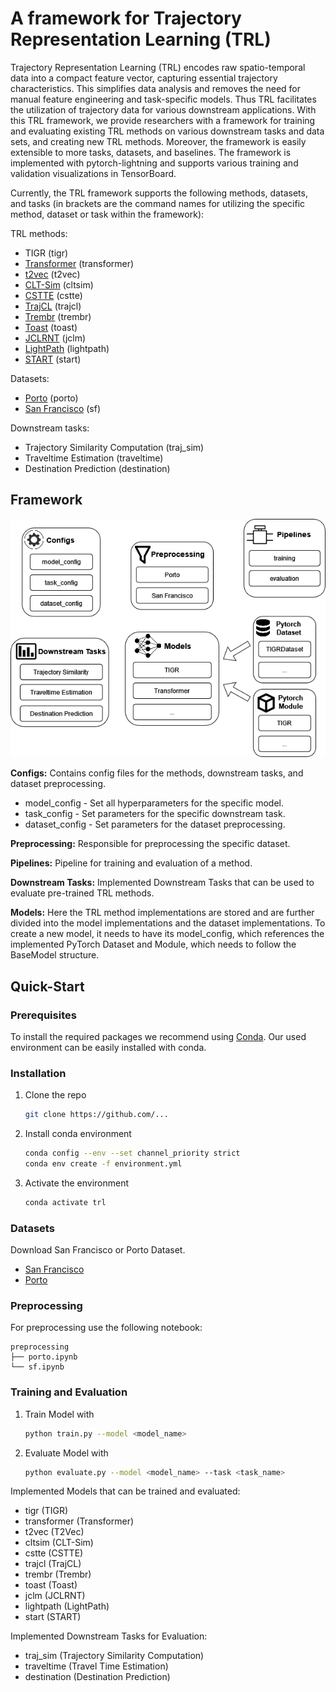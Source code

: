 <!-- ABOUT THE PROJECT -->
<!-- ## About The Project -->
# A framework for Trajectory Representation Learning (TRL)

Trajectory Representation Learning (TRL) encodes raw spatio-temporal data into a compact feature vector, capturing essential trajectory characteristics. 
This simplifies data analysis and removes the need for manual feature engineering and task-specific models. 
Thus TRL facilitates the utilization of trajectory data for various downstream applications. 
With this TRL framework, we provide researchers with a framework for training and evaluating existing TRL methods on various downstream tasks and data sets, and creating new TRL methods.
Moreover, the framework is easily extensible to more tasks, datasets, and baselines. 
The framework is implemented with pytorch-lightning and supports various training and validation visualizations in TensorBoard. 

Currently, the TRL framework supports the following methods, datasets, and tasks (in brackets are the command names for utilizing the specific method, dataset or task within the framework):

TRL methods:
* TIGR (tigr)
* [Transformer](https://arxiv.org/abs/1706.03762) (transformer)
* [t2vec](https://xiucheng.org/assets/pdfs/icde18-t2vec.pdf) (t2vec)
* [CLT-Sim](https://zheng-kai.com/paper/cikm_2022_deng.pdf) (cltsim)
* [CSTTE](https://arxiv.org/pdf/2207.14539v1) (cstte)
* [TrajCL](https://arxiv.org/pdf/2210.05155) (trajcl)
* [Trembr](https://dl.acm.org/doi/pdf/10.1145/3361741) (trembr)
* [Toast](https://xiucheng.org/assets/pdfs/cikm21-rnr.pdf) (toast)
* [JCLRNT](https://arxiv.org/pdf/2209.06389) (jclm)
* [LightPath](https://arxiv.org/abs/2307.10171) (lightpath)
* [START](https://arxiv.org/abs/2211.09510) (start)

Datasets:
* [Porto](https://www.kaggle.com/competitions/pkdd-15-taxi-trip-time-prediction-ii) (porto)
* [San Francisco](https://ieee-dataport.org/open-access/crawdad-epflmobility) (sf)

Downstream tasks:
* Trajectory Similarity Computation (traj_sim)
* Traveltime Estimation (traveltime)
* Destination Prediction (destination)


## Framework 

![](./framework.png)

**Configs:** Contains config files for the methods, downstream tasks, and dataset preprocessing.
* model_config - Set all hyperparameters for the specific model.
* task_config - Set parameters for the specific downstream task.
* dataset_config - Set parameters for the dataset preprocessing.

**Preprocessing:**
Responsible for preprocessing the specific dataset.

**Pipelines:**
Pipeline for training and evaluation of a method.

**Downstream Tasks:**
Implemented Downstream Tasks that can be used to evaluate pre-trained TRL methods.

**Models:**
Here the TRL method implementations are stored and are further divided into the model implementations and the dataset implementations. 
To create a new model, it needs to have its model_config, which references the implemented PyTorch Dataset and Module, which needs to follow the BaseModel structure.



<!-- GETTING STARTED -->

## Quick-Start

### Prerequisites
To install the required packages we recommend using [Conda](https://docs.conda.io/en/latest/). Our used environment can be easily installed with conda.

### Installation

1. Clone the repo
   ```sh
   git clone https://github.com/...
   ```
2. Install conda environment
   ```sh
   conda config --env --set channel_priority strict
   conda env create -f environment.yml
   ```
3. Activate the environment
   ```sh
   conda activate trl
   ```

<!-- USAGE EXAMPLES -->



### Datasets 

Download San Francisco or Porto Dataset.

* [San Francisco](https://ieee-dataport.org/open-access/crawdad-epflmobility)
* [Porto](https://www.kaggle.com/datasets/crailtap/taxi-trajectory)



### Preprocessing

For preprocessing use the following notebook:

```
preprocessing
├── porto.ipynb
└── sf.ipynb
```

### Training and Evaluation

1. Train Model with 
   ```sh
   python train.py --model <model_name>
   ```
2. Evaluate Model with 
   ```sh
   python evaluate.py --model <model_name> --task <task_name>
   ```

Implemented Models that can be trained and evaluated:
* tigr (TIGR)
* transformer (Transformer)
* t2vec (T2Vec)
* cltsim (CLT-Sim)
* cstte (CSTTE)
* trajcl (TrajCL)
* trembr (Trembr)
* toast (Toast)
* jclm (JCLRNT)
* lightpath (LightPath)
* start (START)

Implemented Downstream Tasks for Evaluation:
* traj_sim (Trajectory Similarity Computation)
* traveltime (Travel Time Estimation)
* destination (Destination Prediction)

